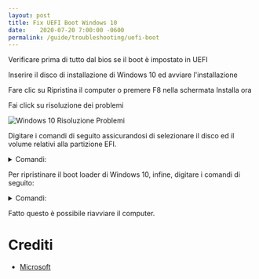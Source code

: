 ```yaml
---
layout: post
title: Fix UEFI Boot Windows 10
date:    2020-07-20 7:00:00 -0600
permalink: /guide/troubleshooting/uefi-boot
---
```


Verificare prima di tutto dal bios se il boot è impostato in UEFI

Inserire il disco di installazione di Windows 10 ed avviare l'installazione

Fare clic su Ripristina il computer o premere F8 nella schermata Installa ora

Fai click su risoluzione dei problemi

![Windows 10 Risoluzione Problemi](https://www.hackintoshitalia.it/wp-content/uploads/2020/07/01-win10-480x388-1.png)

Digitare i comandi di seguito assicurandosi di selezionare il disco ed il volume relativi alla partizione EFI.

<details>
<summary>Comandi:</summary>

<code class="language-plaintext highlighter-rouge">
list disk<br>
sel disk 0<br>
list vol<br>
sel vol X<br>
assign letter=G<br>
exit
</code>
</details>


Per ripristinare il boot loader di Windows 10, infine, digitare i comandi di seguito:

<details>
<summary>Comandi:</summary>
<code class="language-plaintext highlighter-rouge">

cd /d G:\EFI\Microsoft\Boot\<br>
bootrec /fixboot<br>
ren BCD BCD.bak<br>
bcdboot C:\Windows /l it-it /s w: /f ALL<br>
bootrec /rebuildbcd<br> 
exit
</code>
</details>

Fatto questo è possibile riavviare il computer.

# Crediti

- [Microsoft](https://www.microsoft.com/it-it)